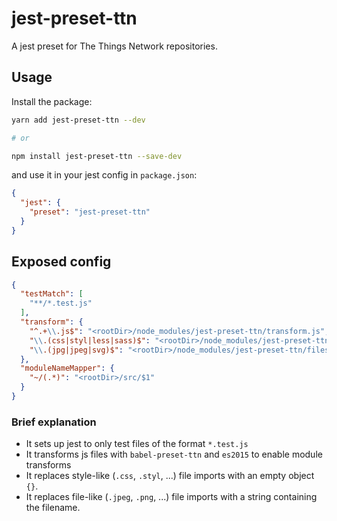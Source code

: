 
# jest-preset-ttn

A jest preset for The Things Network repositories.


## Usage

Install the package: 

```sh
yarn add jest-preset-ttn --dev

# or

npm install jest-preset-ttn --save-dev
```

and use it in your jest config in `package.json`:

```json
{
  "jest": {
    "preset": "jest-preset-ttn"
  }
}
```

## Exposed config

```json
{
  "testMatch": [
    "**/*.test.js"
  ],
  "transform": {
    "^.+\\.js$": "<rootDir>/node_modules/jest-preset-ttn/transform.js",
    "\\.(css|styl|less|sass)$": "<rootDir>/node_modules/jest-preset-ttn/styles.transform.js",
    "\\.(jpg|jpeg|svg)$": "<rootDir>/node_modules/jest-preset-ttn/files.transform.js"
  },
  "moduleNameMapper": {
    "~/(.*)": "<rootDir>/src/$1"
  }
}
```

### Brief explanation

- It sets up jest to only test files of the format `*.test.js`
- It transforms js files with `babel-preset-ttn` and `es2015` to enable module
  transforms
- It replaces style-like (`.css`, `.styl`, ...) file imports with an empty
  object `{}`.
- It replaces file-like (`.jpeg`, `.png`, ...) file imports with a string
  containing the filename.
